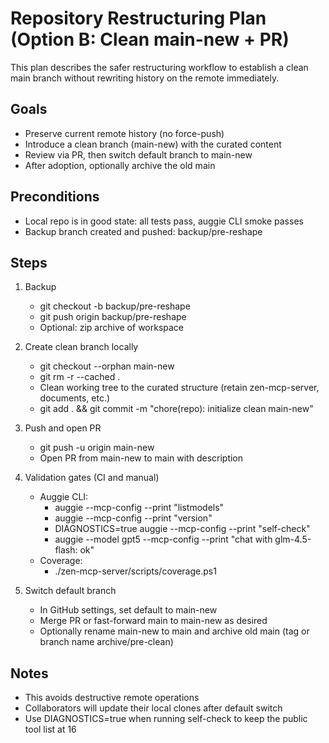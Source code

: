 # Repository Restructuring Plan (Option B: Clean main-new + PR)

This plan describes the safer restructuring workflow to establish a clean main branch without rewriting history on the remote immediately.

## Goals
- Preserve current remote history (no force-push)
- Introduce a clean branch (main-new) with the curated content
- Review via PR, then switch default branch to main-new
- After adoption, optionally archive the old main

## Preconditions
- Local repo is in good state: all tests pass, auggie CLI smoke passes
- Backup branch created and pushed: backup/pre-reshape

## Steps
1) Backup
   - git checkout -b backup/pre-reshape
   - git push origin backup/pre-reshape
   - Optional: zip archive of workspace

2) Create clean branch locally
   - git checkout --orphan main-new
   - git rm -r --cached .
   - Clean working tree to the curated structure (retain zen-mcp-server, documents, etc.)
   - git add . && git commit -m "chore(repo): initialize clean main-new"

3) Push and open PR
   - git push -u origin main-new
   - Open PR from main-new to main with description

4) Validation gates (CI and manual)
   - Auggie CLI:
     - auggie --mcp-config <path> --print "listmodels"
     - auggie --mcp-config <path> --print "version"
     - DIAGNOSTICS=true auggie --mcp-config <path> --print "self-check"
     - auggie --model gpt5 --mcp-config <path> --print "chat with glm-4.5-flash: ok"
   - Coverage:
     - ./zen-mcp-server/scripts/coverage.ps1

5) Switch default branch
   - In GitHub settings, set default to main-new
   - Merge PR or fast-forward main to main-new as desired
   - Optionally rename main-new to main and archive old main (tag or branch name archive/pre-clean)

## Notes
- This avoids destructive remote operations
- Collaborators will update their local clones after default switch
- Use DIAGNOSTICS=true when running self-check to keep the public tool list at 16

